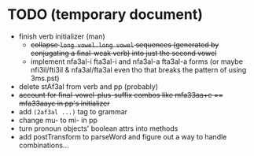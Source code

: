 # TODO (temporary document)

* finish verb initializer (man)
    * ~~collapse `long vowel.long vowel` sequences (generated by conjugating a final-weak verb) into just the second vowel~~
    * implement nfa3al-i fta3al-i and nfa3al-a fta3al-a forms (or maybe nfi3il/fti3il & nfa3al/fta3al even tho that breaks the pattern of using 3ms.pst)
* delete stAf3al from verb and pp (probably)
* ~~account for final-vowel-plus-suffix combos like mfa33aa+c == mfa33aayc in pp's initializer~~
* add `(2af3al ...)` tag to grammar
* change mu- to mi- in pp
* turn pronoun objects' boolean attrs into methods
* add postTransform to parseWord and figure out a way to handle combinations...
